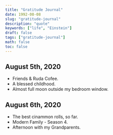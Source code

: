 ```yaml
---
title: "Gratitude Journal"
date: 1992-08-08
slug: "gratitude-journal"
description: "quote"
keywords: ["life", "Einstein"]
draft: false
tags: ["gratitude-journal"]
math: false
toc: false
---
```

## August 5th, 2020
* Friends & Ruda Cofee.
* A blessed childhood.
* Almost full moon outside my bedroom window.

## August 6th, 2020
* The best cinammon rolls, so far.
* Modern Family - Season 4.
* Afternoon with my Grandparents.
